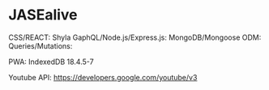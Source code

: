# JASEalive

CSS/REACT: Shyla
GaphQL/Node.js/Express.js:
MongoDB/Mongoose ODM:
Queries/Mutations:

PWA:
IndexedDB 18.4.5-7

Youtube API:
https://developers.google.com/youtube/v3
